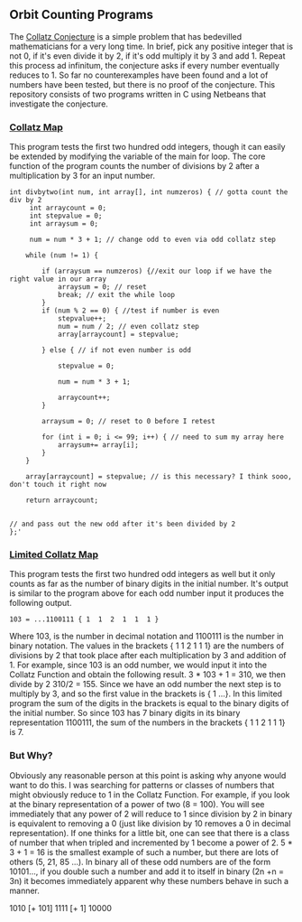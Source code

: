 ## Orbit Counting Programs
The [Collatz Conjecture](https://en.wikipedia.org/wiki/Collatz_conjecture) is a simple problem that has bedevilled mathematicians for a very long time. In brief, pick any positive integer that is not 0, if it's even divide it by 2, if it's odd multiply it by 3 and add 1. Repeat this process ad infinitum, the conjecture asks if every number eventually reduces to 1. So far no counterexamples have been found and a lot of numbers have been tested, but there is no proof of the conjecture. This repository consists of two programs written in C using Netbeans that investigate the conjecture. 

### [Collatz Map](https://github.com/FuzzyBunnys/Collatz-Programs/tree/main/Collatz%20Map)
This program tests the first two hundred odd integers, though it can easily be extended by modifying the variable of the main for loop. The core function of the program counts the number of divisions by 2 after a multiplication by 3 for an input number.


    int divbytwo(int num, int array[], int numzeros) { // gotta count the div by 2
         int arraycount = 0;
         int stepvalue = 0;
         int arraysum = 0;
            
         num = num * 3 + 1; // change odd to even via odd collatz step

        while (num != 1) {

            if (arraysum == numzeros) {//exit our loop if we have the right value in our array
                arraysum = 0; // reset
                break; // exit the while loop
            }
            if (num % 2 == 0) { //test if number is even
                stepvalue++;
                num = num / 2; // even collatz step
                array[arraycount] = stepvalue;

            } else { // if not even number is odd

                stepvalue = 0;

                num = num * 3 + 1;

                arraycount++;
            }

            arraysum = 0; // reset to 0 before I retest

            for (int i = 0; i <= 99; i++) { // need to sum my array here
                arraysum+= array[i];
            }
        }

        array[arraycount] = stepvalue; // is this necessary? I think sooo, don't touch it right now

        return arraycount;


    // and pass out the new odd after it's been divided by 2
    };'

### [Limited Collatz Map](https://github.com/FuzzyBunnys/Collatz-Programs/tree/main/Limited%20Collatz%20Map)
This program tests the first two hundred odd integers as well but it only counts as far as the number of binary digits in the initial number. It's output is similar to the program above for each odd number input it produces the following output.

    103 = ...1100111 { 1  1  2  1  1  1 }

Where 103, is the number in decimal notation and 1100111 is the number in binary notation. The values in the brackets { 1 1 2 1 1 1} are the numbers of divisions by 2 that took place after each multiplication by 3 and addition of 1. For example, since 103 is an odd number, we would input it into the Collatz Function and obtain the following result. 3 * 103 + 1 = 310, we then divide by 2 310/2 = 155. Since we have an odd number the next step is to multiply by 3, and so the first value in the brackets is { 1 ...}. In this limited program the sum of the digits in the brackets is equal to the binary digits of the initial number. So since 103 has 7 binary digits in its binary representation 1100111, the sum of the numbers in the brackets { 1 1 2 1 1 1} is 7. 


### But Why?
Obviously any reasonable person at this point is asking why anyone would want to do this. I was searching for patterns or classes of numbers that might obviously reduce to 1 in the Collatz Function. For example, if you look at the binary representation of a power of two (8 = 100). You will see immediately that any power of 2 will reduce to 1 since division by 2 in binary is equivalent to removing a 0 (just like division by 10 removes a 0 in decimal representation). If one thinks for a little bit, one can see that there is a class of number that when tripled and incremented by 1 become a power of 2. 5 * 3 + 1 = 16 is the smallest example of such a number, but there are lots of others (5, 21, 85 ...). In binary all of these odd numbers are of the form 10101..., if you double such a number and add it to itself in binary (2n +n = 3n) it becomes immediately apparent why these numbers behave in such a manner. 

   1010
[+  101]
   1111
[+    1]
  10000
               
